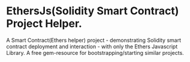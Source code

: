 # EthersJs(Solidity Smart Contract) Project Helper.

A Smart Contract(Ethers helper) project - demonstrating Solidity smart contract deployment and interaction - with only the Ethers Javascript Library. A free gem-resource for bootstrapping/starting similar projects.